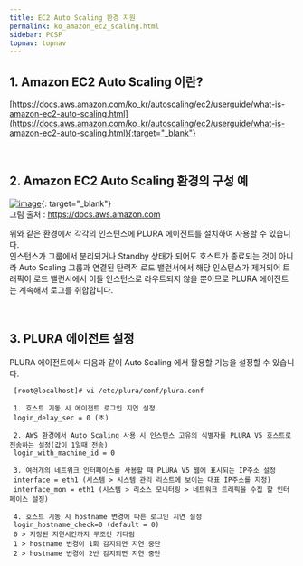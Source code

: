 ```yaml
---
title: EC2 Auto Scaling 환경 지원
permalink: ko_amazon_ec2_scaling.html
sidebar: PCSP
topnav: topnav
---
```


## 1. Amazon EC2 Auto Scaling 이란?  
[https://docs.aws.amazon.com/ko_kr/autoscaling/ec2/userguide/what-is-amazon-ec2-auto-scaling.html](https://docs.aws.amazon.com/ko_kr/autoscaling/ec2/userguide/what-is-amazon-ec2-auto-scaling.html){:target="_blank"}

<br />

## 2. Amazon EC2 Auto Scaling 환경의 구성 예

[![image](/docs/images/Public_Cloud/ec2_autoscaling/01.png)](/docs/images/Public_Cloud/ec2_autoscaling/01.png){: target="_blank"}  
그림 출처 : https://docs.aws.amazon.com

위와 같은 환경에서 각각의 인스턴스에 PLURA 에이전트를 설치하여 사용할 수 있습니다.  
인스턴스가 그룹에서 분리되거나 Standby 상태가 되어도 호스트가 종료되는 것이 아니라 Auto Scaling 그룹과 연결된 탄력적 로드 밸런서에서 해당 인스턴스가 제거되어 트래픽이 로드 밸런서에서 이들 인스턴스로 라우트되지 않을 뿐이므로 PLURA 에이전트는 계속해서 로그를 취합합니다.

<br />

## 3. PLURA 에이전트 설정

PLURA 에이전트에서 다음과 같이 Auto Scaling 에서 활용할 기능을 설정할 수 있습니다.

     [root@localhost]# vi /etc/plura/conf/plura.conf

     1. 호스트 기동 시 에이전트 로그인 지연 설정  
     login_delay_sec = 0 (초)

     2. AWS 환경에서 Auto Scaling 사용 시 인스턴스 고유의 식별자를 PLURA V5 호스트로 전송하는 설정(값이 1일때 전송)  
     login_with_machine_id = 0

     3. 여러개의 네트워크 인터페이스를 사용할 때 PLURA V5 웹에 표시되는 IP주소 설정  
     interface = eth1 (시스템 > 시스템 관리 리스트에 보이는 대표 IP주소를 지정)  
     interface_mon = eth1 (시스템 > 리소스 모니터링 > 네트워크 트래픽을 수집 할 인터페이스 설정)
      
     4. 호스트 기동 시 hostname 변경에 따른 로그인 지연 설정  
     login_hostname_check=0 (default = 0)  
     0 > 지정된 지연시간까지 무조건 기다림  
     1 > hostname 변경이 1회 감지되면 지연 중단  
     2 > hostname 변경이 2번 감지되면 지연 중단